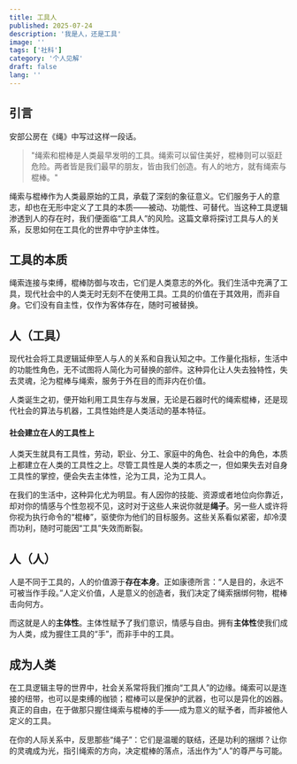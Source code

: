 ```yaml
---
title: 工具人
published: 2025-07-24
description: '我是人，还是工具'
image: ''
tags: ['社科']
category: '个人见解'
draft: false 
lang: ''
---
```


## 引言

安部公房在《绳》中写过这样一段话。

> "绳索和棍棒是人类最早发明的工具。绳索可以留住美好，棍棒则可以驱赶危险。两者皆是我们最早的朋友，皆由我们创造。有人的地方，就有绳索与棍棒。" 

绳索与棍棒作为人类最原始的工具，承载了深刻的象征意义。它们服务于人的意志，却也在无形中定义了工具的本质——被动、功能性、可替代。当这种工具逻辑渗透到人的存在时，我们便面临“工具人”的风险。这篇文章将探讨工具与人的关系，反思如何在工具化的世界中守护主体性。

## 工具的本质

绳索连接与束缚，棍棒防御与攻击，它们是人类意志的外化。我们生活中充满了工具，现代社会中的人类无时无刻不在使用工具。工具的价值在于其效用，而非自身。它们没有自主性，仅作为客体存在，随时可被替换。

## 人（工具）

现代社会将工具逻辑延伸至人与人的关系和自我认知之中。工作量化指标，生活中的功能性角色，无不试图将人简化为可替换的部件。这种异化让人失去独特性，失去灵魂，沦为棍棒与绳索，服务于外在目的而非内在价值。

人类诞生之初，便开始利用工具生存与发展，无论是石器时代的绳索棍棒，还是现代社会的算法与机器，工具性始终是人类活动的基本特征。

#### 社会建立在人的工具性上

人类天生就具有工具性，劳动，职业、分工、家庭中的角色、社会中的角色，本质上都建立在人类的工具性之上。尽管工具性是人类的本质之一，但如果失去对自身工具性的掌控，便会失去主体性，沦为工具，沦为工具人。

在我们的生活中，这种异化尤为明显。有人因你的技能、资源或者地位向你靠近，却对你的情感与个性忽视不见，这时对于这些人来说你就是**绳子**。另一些人或许将你视为执行命令的“棍棒”，驱使你为他们的目标服务。这些关系看似紧密，却冷漠而功利，随时可能因“工具”失效而断裂。

## 人（人）

人是不同于工具的，人的价值源于**存在本身**。正如康德所言：“人是目的，永远不可被当作手段。”人定义价值，人是意义的创造者，我们决定了绳索捆绑何物，棍棒击向何方。

而这就是人的**主体性**。主体性赋予了我们意识，情感与自由。拥有**主体性**使我们成为人类，成为握住工具的“手”，而非手中的工具。

## 成为人类

在工具逻辑主导的世界中，社会关系常将我们推向“工具人”的边缘。绳索可以是连接的纽带，也可以是束缚的枷锁；棍棒可以是保护的武器，也可以是异化的凶器。真正的自由，在于做那只握住绳索与棍棒的手——成为意义的赋予者，而非被他人定义的工具。

在你的人际关系中，反思那些“绳子”：它们是温暖的联结，还是功利的捆绑？让你的灵魂成为光，指引绳索的方向，决定棍棒的落点，活出作为“人”的尊严与可能。
